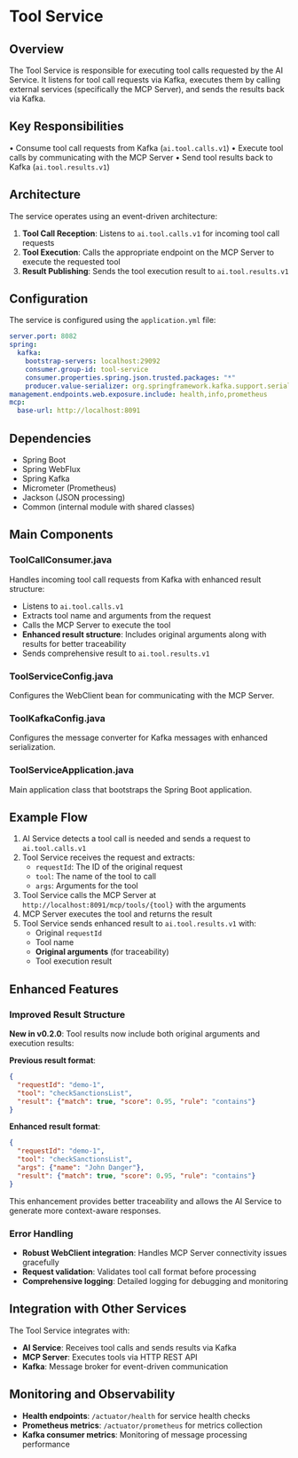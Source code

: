 # Tool Service

## Overview
The Tool Service is responsible for executing tool calls requested by the AI Service. It listens for tool call requests via Kafka, executes them by calling external services (specifically the MCP Server), and sends the results back via Kafka.

## Key Responsibilities
• Consume tool call requests from Kafka (`ai.tool.calls.v1`)
• Execute tool calls by communicating with the MCP Server
• Send tool results back to Kafka (`ai.tool.results.v1`)

## Architecture
The service operates using an event-driven architecture:
1. **Tool Call Reception**: Listens to `ai.tool.calls.v1` for incoming tool call requests
2. **Tool Execution**: Calls the appropriate endpoint on the MCP Server to execute the requested tool
3. **Result Publishing**: Sends the tool execution result to `ai.tool.results.v1`

## Configuration
The service is configured using the `application.yml` file:
```yaml
server.port: 8082
spring:
  kafka:
    bootstrap-servers: localhost:29092
    consumer.group-id: tool-service
    consumer.properties.spring.json.trusted.packages: "*"
    producer.value-serializer: org.springframework.kafka.support.serializer.JsonSerializer
management.endpoints.web.exposure.include: health,info,prometheus
mcp:
  base-url: http://localhost:8091
```

## Dependencies
- Spring Boot
- Spring WebFlux
- Spring Kafka
- Micrometer (Prometheus)
- Jackson (JSON processing)
- Common (internal module with shared classes)

## Main Components

### ToolCallConsumer.java
Handles incoming tool call requests from Kafka with enhanced result structure:
- Listens to `ai.tool.calls.v1`
- Extracts tool name and arguments from the request
- Calls the MCP Server to execute the tool
- **Enhanced result structure**: Includes original arguments along with results for better traceability
- Sends comprehensive result to `ai.tool.results.v1`

### ToolServiceConfig.java
Configures the WebClient bean for communicating with the MCP Server.

### ToolKafkaConfig.java
Configures the message converter for Kafka messages with enhanced serialization.

### ToolServiceApplication.java
Main application class that bootstraps the Spring Boot application.

## Example Flow
1. AI Service detects a tool call is needed and sends a request to `ai.tool.calls.v1`
2. Tool Service receives the request and extracts:
   - `requestId`: The ID of the original request
   - `tool`: The name of the tool to call
   - `args`: Arguments for the tool
3. Tool Service calls the MCP Server at `http://localhost:8091/mcp/tools/{tool}` with the arguments
4. MCP Server executes the tool and returns the result
5. Tool Service sends enhanced result to `ai.tool.results.v1` with:
   - Original `requestId`
   - Tool name
   - **Original arguments** (for traceability)
   - Tool execution result

## Enhanced Features

### Improved Result Structure
**New in v0.2.0**: Tool results now include both original arguments and execution results:

**Previous result format**:
```json
{
  "requestId": "demo-1",
  "tool": "checkSanctionsList",
  "result": {"match": true, "score": 0.95, "rule": "contains"}
}
```

**Enhanced result format**:
```json
{
  "requestId": "demo-1",
  "tool": "checkSanctionsList",
  "args": {"name": "John Danger"},
  "result": {"match": true, "score": 0.95, "rule": "contains"}
}
```

This enhancement provides better traceability and allows the AI Service to generate more context-aware responses.

### Error Handling
- **Robust WebClient integration**: Handles MCP Server connectivity issues gracefully
- **Request validation**: Validates tool call format before processing
- **Comprehensive logging**: Detailed logging for debugging and monitoring

## Integration with Other Services
The Tool Service integrates with:
- **AI Service**: Receives tool calls and sends results via Kafka
- **MCP Server**: Executes tools via HTTP REST API
- **Kafka**: Message broker for event-driven communication

## Monitoring and Observability
- **Health endpoints**: `/actuator/health` for service health checks
- **Prometheus metrics**: `/actuator/prometheus` for metrics collection
- **Kafka consumer metrics**: Monitoring of message processing performance